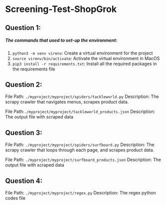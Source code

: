 # Screening-Test-ShopGrok

## Question 1: 
<h5>The commands that used to set-up the environment:</h5>

1. `python3 -m venv virenv`: Create a virtual environment for the project
2. `source virenv/bin/activate`: Activate the virtual environment in MacOS 
3. `pip3 install -r requirements.txt`: Install all the required packages in the requirements file

## Question 2: 

File Path: `./myproject/myproject/spiders/tackleworld.py`
Description: The scrapy crawler that navigates menus, scrapes product data.

File Path:`./myproject/myproject/tackleworld_products.json`
Description: The output file with scraped data 

## Question 3: 
File Path: `./myproject/myproject/spiders/surfboard.py`
Description: The scrapy crawler that loops through each page, and scrapes product data.

File Path: `./myproject/myproject/surfboard_products.json`
Description: The output file with scraped data

## Question 4: 
File Path: `./myproject/myproject/regex.py`
Description: The regex python codes file




